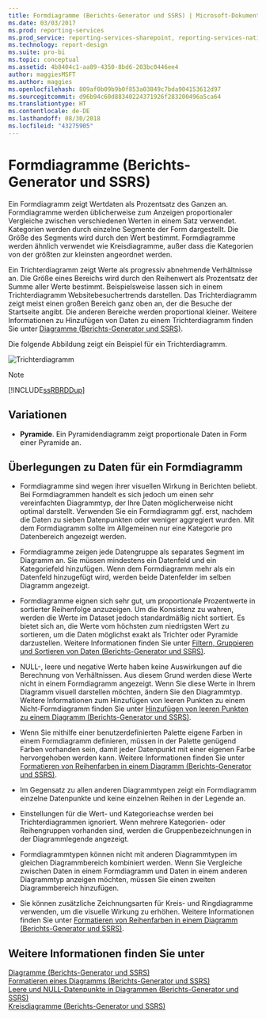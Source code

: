 ```yaml
---
title: Formdiagramme (Berichts-Generator und SSRS) | Microsoft-Dokumentation
ms.date: 03/03/2017
ms.prod: reporting-services
ms.prod_service: reporting-services-sharepoint, reporting-services-native
ms.technology: report-design
ms.suite: pro-bi
ms.topic: conceptual
ms.assetid: 4b8404c1-aa89-4350-8bd6-203bc0446ee4
author: maggiesMSFT
ms.author: maggies
ms.openlocfilehash: 809af0b09b9b0f853a03849c7bda904153612d97
ms.sourcegitcommit: d96b94c60d88340224371926f283200496a5ca64
ms.translationtype: HT
ms.contentlocale: de-DE
ms.lasthandoff: 08/30/2018
ms.locfileid: "43275905"
---
```

# <a name="shape-charts-report-builder-and-ssrs"></a>Formdiagramme (Berichts-Generator und SSRS)
  Ein Formdiagramm zeigt Wertdaten als Prozentsatz des Ganzen an. Formdiagramme werden üblicherweise zum Anzeigen proportionaler Vergleiche zwischen verschiedenen Werten in einem Satz verwendet. Kategorien werden durch einzelne Segmente der Form dargestellt. Die Größe des Segments wird durch den Wert bestimmt. Formdiagramme werden ähnlich verwendet wie Kreisdiagramme, außer dass die Kategorien von der größten zur kleinsten angeordnet werden.  
  
 Ein Trichterdiagramm zeigt Werte als progressiv abnehmende Verhältnisse an. Die Größe eines Bereichs wird durch den Reihenwert als Prozentsatz der Summe aller Werte bestimmt. Beispielsweise lassen sich in einem Trichterdiagramm Websitebesuchertrends darstellen. Das Trichterdiagramm zeigt meist einen großen Bereich ganz oben an, der die Besuche der Startseite angibt. Die anderen Bereiche werden proportional kleiner. Weitere Informationen zu Hinzufügen von Daten zu einem Trichterdiagramm finden Sie unter [Diagramme &#40;Berichts-Generator und SSRS&#41;](../../reporting-services/report-design/charts-report-builder-and-ssrs.md).  
  
 Die folgende Abbildung zeigt ein Beispiel für ein Trichterdiagramm.  
  
 ![Trichterdiagramm](../../reporting-services/report-design/media/rs-funnelchart.gif "Funnel chart")  
  
> [!NOTE]  
>  [!INCLUDE[ssRBRDDup](../../includes/ssrbrddup-md.md)]  
  
## <a name="variations"></a>Variationen  
  
-   **Pyramide**. Ein Pyramidendiagramm zeigt proportionale Daten in Form einer Pyramide an.  
  
## <a name="data-considerations-for-shape-charts"></a>Überlegungen zu Daten für ein Formdiagramm  
  
-   Formdiagramme sind wegen ihrer visuellen Wirkung in Berichten beliebt. Bei Formdiagrammen handelt es sich jedoch um einen sehr vereinfachten Diagrammtyp, der Ihre Daten möglicherweise nicht optimal darstellt. Verwenden Sie ein Formdiagramm ggf. erst, nachdem die Daten zu sieben Datenpunkten oder weniger aggregiert wurden. Mit dem Formdiagramm sollte im Allgemeinen nur eine Kategorie pro Datenbereich angezeigt werden.  
  
-   Formdiagramme zeigen jede Datengruppe als separates Segment im Diagramm an. Sie müssen mindestens ein Datenfeld und ein Kategoriefeld hinzufügen. Wenn dem Formdiagramm mehr als ein Datenfeld hinzugefügt wird, werden beide Datenfelder im selben Diagramm angezeigt.  
  
-   Formdiagramme eignen sich sehr gut, um proportionale Prozentwerte in sortierter Reihenfolge anzuzeigen. Um die Konsistenz zu wahren, werden die Werte im Dataset jedoch standardmäßig nicht sortiert. Es bietet sich an, die Werte vom höchsten zum niedrigsten Wert zu sortieren, um die Daten möglichst exakt als Trichter oder Pyramide darzustellen. Weitere Informationen finden Sie unter [Filtern, Gruppieren und Sortieren von Daten &#40;Berichts-Generator und SSRS&#41;](../../reporting-services/report-design/filter-group-and-sort-data-report-builder-and-ssrs.md).  
  
-   NULL-, leere und negative Werte haben keine Auswirkungen auf die Berechnung von Verhältnissen. Aus diesem Grund werden diese Werte nicht in einem Formdiagramm angezeigt. Wenn Sie diese Werte in Ihrem Diagramm visuell darstellen möchten, ändern Sie den Diagrammtyp. Weitere Informationen zum Hinzufügen von leeren Punkten zu einem Nicht-Formdiagramm finden Sie unter [Hinzufügen von leeren Punkten zu einem Diagramm (Berichts-Generator und SSRS)](../../reporting-services/report-design/add-empty-points-to-a-chart-report-builder-and-ssrs.md).  
  
-   Wenn Sie mithilfe einer benutzerdefinierten Palette eigene Farben in einem Formdiagramm definieren, müssen in der Palette genügend Farben vorhanden sein, damit jeder Datenpunkt mit einer eigenen Farbe hervorgehoben werden kann. Weitere Informationen finden Sie unter [Formatieren von Reihenfarben in einem Diagramm &#40;Berichts-Generator und SSRS&#41;](../../reporting-services/report-design/formatting-series-colors-on-a-chart-report-builder-and-ssrs.md).  
  
-   Im Gegensatz zu allen anderen Diagrammtypen zeigt ein Formdiagramm einzelne Datenpunkte und keine einzelnen Reihen in der Legende an.  
  
-   Einstellungen für die Wert- und Kategorieachse werden bei Trichterdiagrammen ignoriert. Wenn mehrere Kategorien- oder Reihengruppen vorhanden sind, werden die Gruppenbezeichnungen in der Diagrammlegende angezeigt.  
  
-   Formdiagrammtypen können nicht mit anderen Diagrammtypen im gleichen Diagrammbereich kombiniert werden. Wenn Sie Vergleiche zwischen Daten in einem Formdiagramm und Daten in einem anderen Diagrammtyp anzeigen möchten, müssen Sie einen zweiten Diagrammbereich hinzufügen.  
  
-   Sie können zusätzliche Zeichnungsarten für Kreis- und Ringdiagramme verwenden, um die visuelle Wirkung zu erhöhen. Weitere Informationen finden Sie unter [Formatieren von Reihenfarben in einem Diagramm (Berichts-Generator und SSRS)](../../reporting-services/report-design/formatting-series-colors-on-a-chart-report-builder-and-ssrs.md).  
  
## <a name="see-also"></a>Weitere Informationen finden Sie unter  
 [Diagramme &#40;Berichts-Generator und SSRS&#41;](../../reporting-services/report-design/charts-report-builder-and-ssrs.md)   
 [Formatieren eines Diagramms &#40;Berichts-Generator und SSRS&#41;](../../reporting-services/report-design/formatting-a-chart-report-builder-and-ssrs.md)   
 [Leere und NULL-Datenpunkte in Diagrammen (Berichts-Generator und SSRS)](../../reporting-services/report-design/empty-and-null-data-points-in-charts-report-builder-and-ssrs.md)   
 [Kreisdiagramme &#40;Berichts-Generator und SSRS&#41;](../../reporting-services/report-design/pie-charts-report-builder-and-ssrs.md)  
  
  
